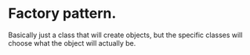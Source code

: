 # Factory pattern.

Basically just a class that will create objects, but the 
specific classes will choose what the object will actually be.


